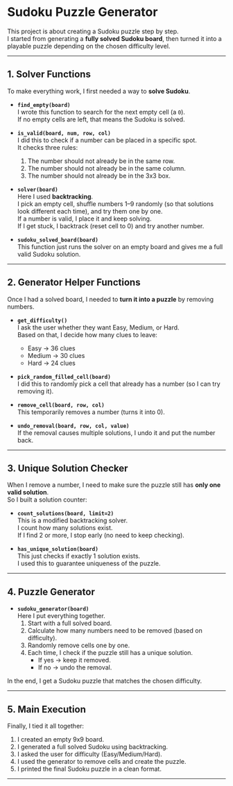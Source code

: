 # Sudoku Puzzle Generator 

This project is about creating a Sudoku puzzle step by step.  
I started from generating a **fully solved Sudoku board**, then turned it into a playable puzzle depending on the chosen difficulty level.

---

## 1. Solver Functions
To make everything work, I first needed a way to **solve Sudoku**.  

- **`find_empty(board)`**  
  I wrote this function to search for the next empty cell (a `0`).  
  If no empty cells are left, that means the Sudoku is solved.

- **`is_valid(board, num, row, col)`**  
  I did this to check if a number can be placed in a specific spot.  
  It checks three rules:
  1. The number should not already be in the same row.  
  2. The number should not already be in the same column.  
  3. The number should not already be in the 3x3 box.  

- **`solver(board)`**  
  Here I used **backtracking**.  
  I pick an empty cell, shuffle numbers 1–9 randomly (so that solutions look different each time), and try them one by one.  
  If a number is valid, I place it and keep solving.  
  If I get stuck, I backtrack (reset cell to 0) and try another number.  

- **`sudoku_solved_board(board)`**  
  This function just runs the solver on an empty board and gives me a full valid Sudoku solution.

---

## 2. Generator Helper Functions
Once I had a solved board, I needed to **turn it into a puzzle** by removing numbers.

- **`get_difficulty()`**  
  I ask the user whether they want Easy, Medium, or Hard.  
  Based on that, I decide how many clues to leave:
  - Easy → 36 clues  
  - Medium → 30 clues  
  - Hard → 24 clues  

- **`pick_random_filled_cell(board)`**  
  I did this to randomly pick a cell that already has a number (so I can try removing it).

- **`remove_cell(board, row, col)`**  
  This temporarily removes a number (turns it into 0).  

- **`undo_removal(board, row, col, value)`**  
  If the removal causes multiple solutions, I undo it and put the number back.

---

## 3. Unique Solution Checker
When I remove a number, I need to make sure the puzzle still has **only one valid solution**.  
So I built a solution counter:

- **`count_solutions(board, limit=2)`**  
  This is a modified backtracking solver.  
  I count how many solutions exist.  
  If I find 2 or more, I stop early (no need to keep checking).

- **`has_unique_solution(board)`**  
  This just checks if exactly 1 solution exists.  
  I used this to guarantee uniqueness of the puzzle.

---

## 4. Puzzle Generator
- **`sudoku_generator(board)`**  
  Here I put everything together.  
  1. Start with a full solved board.  
  2. Calculate how many numbers need to be removed (based on difficulty).  
  3. Randomly remove cells one by one.  
  4. Each time, I check if the puzzle still has a unique solution.  
     - If yes → keep it removed.  
     - If no → undo the removal.  

In the end, I get a Sudoku puzzle that matches the chosen difficulty.

---

## 5. Main Execution
Finally, I tied it all together:  

1. I created an empty 9x9 board.  
2. I generated a full solved Sudoku using backtracking.  
3. I asked the user for difficulty (Easy/Medium/Hard).  
4. I used the generator to remove cells and create the puzzle.  
5. I printed the final Sudoku puzzle in a clean format.  

---
